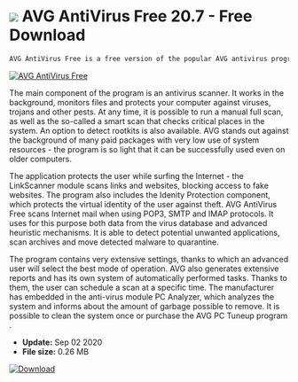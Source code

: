 # ![](https://cdn.softexe.net/static/icon/f/avg-antivirus-free-8583.png) AVG AntiVirus Free 20.7 - Free Download

```sh
AVG AntiVirus Free is a free version of the popular AVG antivirus program. It does not contain all modules, but protects your computer against malware and, importantly, it is very light for the operating system.
```
[![AVG AntiVirus Free](https://gallery.dpcdn.pl/imgc/Tools/298/g_-_420x350_1.5_-_x20150409131307_0.png)](https://softexe.net/win/security-privacy/antivirus/avg-antivirus-free:hehc.html)

The main component of the program is an antivirus scanner. It works in the background, monitors files and protects your computer against viruses, trojans and other pests. At any time, it is possible to run a manual full scan, as well as the so-called a smart scan that checks critical places in the system. An option to detect rootkits is also available. AVG stands out against the background of many paid packages with very low use of system resources - the program is so light that it can be successfully used even on older computers.
 
 The application protects the user while surfing the Internet - the LinkScanner module scans links and websites, blocking access to fake websites. The program also includes the Idenity Protection component, which protects the virtual identity of the user against theft. AVG AntiVirus Free scans Internet mail when using POP3, SMTP and IMAP protocols. It uses for this purpose both data from the virus database and advanced heuristic mechanisms. It is able to detect potential unwanted applications, scan archives and move detected malware to quarantine.
 
 The program contains very extensive settings, thanks to which an advanced user will select the best mode of operation. AVG also generates extensive reports and has its own system of automatically performed tasks. Thanks to them, the user can schedule a scan at a specific time. The manufacturer has embedded in the anti-virus module PC Analyzer, which analyzes the system and informs about the amount of garbage possible to remove. It is possible to clean the system once or purchase the AVG PC Tuneup program .


- **Update:** Sep 02 2020
- **File size:** 0.26 MB

[![Download](https://cdn.softexe.net/static/img/download.png)](https://softexe.net/win/security-privacy/antivirus/avg-antivirus-free:hehc.html)

